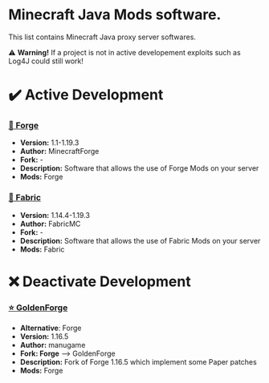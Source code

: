 # Minecraft Java Mods software.
This list contains Minecraft Java proxy server softwares.

⚠️ **Warning!** If a project is not in active developement exploits such as Log4J could still work!
# ✔️ Active Development
### [🔨 Forge](http://files.minecraftforge.net/)
- **Version:** 1.1-1.19.3
- **Author:** MinecraftForge
- **Fork:** -
- **Description:** Software that allows the use of Forge Mods on your server
- **Mods:** Forge

### [🧻 Fabric](https://fabricmc.net/)
- **Version:** 1.14.4-1.19.3
- **Author:** FabricMC
- **Fork:** -
- **Description:** Software that allows the use of Fabric Mods on your server
- **Mods:** Fabric

# ❌ Deactivate Development
### [⭐ GoldenForge](https://github.com/GoldenForge/GoldenForge)
- **Alternative**: Forge
- **Version:** 1.16.5
- **Author:** manugame
- **Fork: Forge** --> GoldenForge
- **Description:** Fork of Forge 1.16.5 which implement some Paper patches
- **Mods:** Forge

